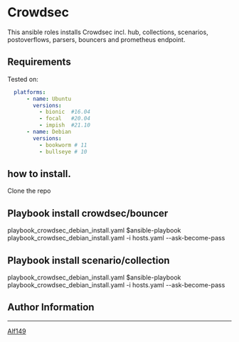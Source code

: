 # Crowdsec
This ansible roles installs Crowdsec incl. hub, collections, scenarios, postoverflows, parsers, bouncers and prometheus endpoint.

## Requirements
Tested on:
```yaml
  platforms:
      - name: Ubuntu
        versions:
          - bionic  #16.04
          - focal   #20.04
          - impish  #21.10
      - name: Debian
        versions:
          - bookworm # 11
          - bullseye # 10
```

## how to install.
Clone the repo

## Playbook install crowdsec/bouncer
playbook_crowdsec_debian_install.yaml
$ansible-playbook playbook_crowdsec_debian_install.yaml -i hosts.yaml --ask-become-pass

## Playbook install scenario/collection
playbook_crowdsec_debian_install.yaml
$ansible-playbook playbook_crowdsec_debian_install.yaml -i hosts.yaml --ask-become-pass


## Author Information
------------------

[Alf149](https://github.com/alf149) 
